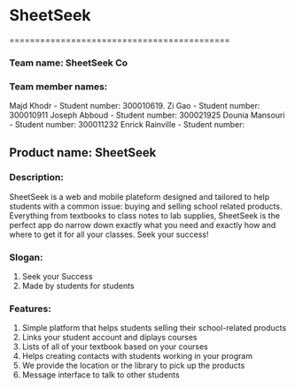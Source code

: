 # SheetSeek #
===========================================
### Team name: SheetSeek Co ###

### Team member names: ###
Majd Khodr - Student number: 300010619.
Zi Gao - Student number: 300010911
Joseph Abboud - Student number: 300021925
Dounia Mansouri - Student number: 300011232
Enrick Rainville - Student number: 

## Product name: SheetSeek ##

### Description: ###

SheetSeek is a web and mobile plateform designed and tailored to help students with a common issue: buying and selling school related products. Everything from textbooks to class notes to lab supplies, SheetSeek is the perfect app do narrow down exactly what you need and exactly how and where to get it for all your classes. Seek your success! 

### Slogan: ### 
1. Seek your Success
2. Made by students for students

### Features: ### 
1. Simple platform that helps students selling their school-related products
2. Links your student account and diplays courses
3. Lists of all of your textbook based on your courses 
4. Helps creating contacts with students working in your program
5. We provide the location or the library to pick up the products 
6. Message interface to talk to other students 
